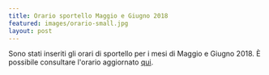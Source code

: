 ```yaml
---
title: Orario sportello Maggio e Giugno 2018
featured: images/orario-small.jpg
layout: post
---
```


Sono stati inseriti gli orari di sportello per i mesi di Maggio e Giugno 2018.
È possibile consultare l'orario aggiornato <a href="/orari.html">qui</a>.
